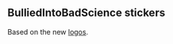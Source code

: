 ## BulliedIntoBadScience stickers

Based on the new [logos](https://github.com/BulliedIntoBadScience/logos).
